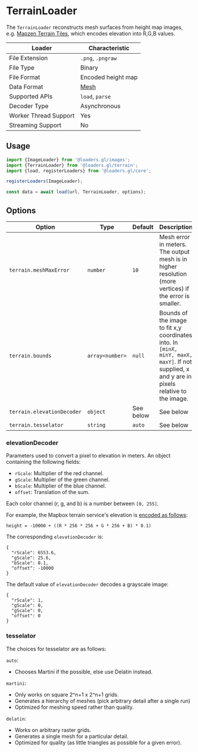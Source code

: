 # TerrainLoader

The `TerrainLoader` reconstructs mesh surfaces from height map images, e.g. [Mapzen Terrain Tiles](https://github.com/tilezen/joerd/blob/master/docs/formats.md), which encodes elevation into R,G,B values.

| Loader                | Characteristic                                |
| --------------------- | --------------------------------------------- |
| File Extension        | `.png`, `.pngraw`                             |
| File Type             | Binary                                        |
| File Format           | Encoded height map                            |
| Data Format           | [Mesh](/docs/specifications/category-mesh.md) |
| Supported APIs        | `load`, `parse`                               |
| Decoder Type          | Asynchronous                                  |
| Worker Thread Support | Yes                                           |
| Streaming Support     | No                                            |

## Usage

```js
import {ImageLoader} from '@loaders.gl/images';
import {TerrainLoader} from '@loaders.gl/terrain';
import {load, registerLoaders} from '@loaders.gl/core';

registerLoaders(ImageLoader);

const data = await load(url, TerrainLoader, options);
```

## Options

| Option                     | Type            | Default   | Description                                                                                                                                   |
| -------------------------- | --------------- | --------- | --------------------------------------------------------------------------------------------------------------------------------------------- |
| `terrain.meshMaxError`     | `number`        | `10`      | Mesh error in meters. The output mesh is in higher resolution (more vertices) if the error is smaller.                                        |
| `terrain.bounds`           | `array<number>` | `null`    | Bounds of the image to fit x,y coordinates into. In `[minX, minY, maxX, maxY]`. If not supplied, x and y are in pixels relative to the image. |
| `terrain.elevationDecoder` | `object`        | See below | See below                                                                                                                                     |
| `terrain.tesselator`       | `string`        | `auto`    | See below                                                                                                                                     |

### elevationDecoder

Parameters used to convert a pixel to elevation in meters.
An object containing the following fields:

- `rScale`: Multiplier of the red channel.
- `gScale`: Multiplier of the green channel.
- `bScale`: Multiplier of the blue channel.
- `offset`: Translation of the sum.

Each color channel (r, g, and b) is a number between `[0, 255]`.

For example, the Mapbox terrain service's elevation is [encoded as follows](https://docs.mapbox.com/help/troubleshooting/access-elevation-data/#decode-data):

```
height = -10000 + ((R * 256 * 256 + G * 256 + B) * 0.1)
```

The corresponding `elevationDecoder` is:

```
{
  "rScale": 6553.6,
  "gScale": 25.6,
  "bScale": 0.1,
  "offset": -10000
}
```

The default value of `elevationDecoder` decodes a grayscale image:

```
{
  "rScale": 1,
  "gScale": 0,
  "gScale": 0,
  "offset": 0
}
```

### tesselator

The choices for tesselator are as follows:

`auto`:

- Chooses Martini if the possible, else use Delatin instead.

`martini`:

- Only works on square 2^n+1 x 2^n+1 grids.
- Generates a hierarchy of meshes (pick arbitrary detail after a single run)
- Optimized for meshing speed rather than quality.

`delatin`:

- Works on arbitrary raster grids.
- Generates a single mesh for a particular detail.
- Optimized for quality (as little triangles as possible for a given error).
